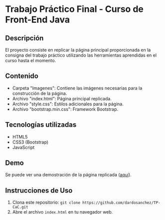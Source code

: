 # Trabajo Práctico Final - Curso de Front-End Java

## Descripción

El proyecto consiste en replicar la página principal proporcionada en la consigna del trabajo práctico utilizando las herramientas aprendidas en el curso hasta el momento.

## Contenido

- Carpeta "Imagenes": Contiene las imágenes necesarias para la construcción de la página.
- Archivo "index.html": Página principal replicada.
- Archivo "style.css": Estilos adicionales para la página.
- Archivo "bootstrap.min.css": Framework Bootstrap.

## Tecnologías utilizadas

- HTML5
- CSS3 (Bootstrap)
- JavaScript

## Demo

Se puede ver una demostración de la página replicada ([aquí](https://dardosanchez.github.io/TP-CaC/)).

## Instrucciones de Uso

1. Clona este repositorio: `git clone https://github.com/dardosanchez/TP-CaC.git`
2. Abre el archivo `index.html` en tu navegador web.

